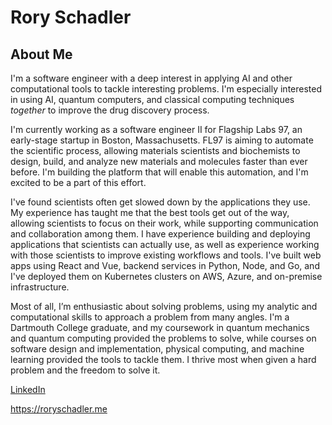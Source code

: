 <!--
  This README is used on @roryschadler's GitHub profile. For
  more information about this repository, see INFO.md.
-->

# Rory Schadler

## About Me

I'm a software engineer with a deep interest in applying AI and other
computational tools to tackle interesting problems. I'm especially interested in
using AI, quantum computers, and classical computing techniques _together_ to
improve the drug discovery process.

I'm currently working as a software engineer II for Flagship Labs 97, an
early-stage startup in Boston, Massachusetts. FL97 is aiming to automate the
scientific process, allowing materials scientists and biochemists to design,
build, and analyze new materials and molecules faster than ever before. I'm
building the platform that will enable this automation, and I'm excited to be a
part of this effort.

I've found scientists often get slowed down by the applications they use. My
experience has taught me that the best tools get out of the way, allowing
scientists to focus on their work, while supporting communication and
collaboration among them. I have experience building and deploying applications
that scientists can actually use, as well as experience working with those
scientists to improve existing workflows and tools. I've built web apps using
React and Vue, backend services in Python, Node, and Go, and I've deployed them
on Kubernetes clusters on AWS, Azure, and on-premise infrastructure.

Most of all, I’m enthusiastic about solving problems, using my analytic and
computational skills to approach a problem from many angles. I'm a Dartmouth
College graduate, and my coursework in quantum mechanics and quantum computing
provided the problems to solve, while courses on software design and
implementation, physical computing, and machine learning provided the tools to
tackle them. I thrive most when given a hard problem and the freedom to solve
it.

[LinkedIn](https://www.linkedin.com/in/roryschadler/)

<https://roryschadler.me>
